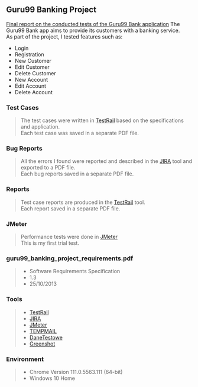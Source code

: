 ## Guru99 Banking Project
[Final report on the conducted tests of the Guru99 Bank application](https://github.com/adamcegielka/My_Test_Projects/blob/main/Guru99%20Bank/Test_Report.md)
The Guru99 Bank app aims to provide its customers with a banking service.<br> 
As part of the project, I tested features such as:
- Login
- Registration
- New Customer
- Edit Customer
- Delete Customer
- New Account
- Edit Account
- Delete Account

### Test Cases
> The test cases were written in [TestRail](https://www.gurock.com/testrail/) based on the specifications and application.<br>
> Each test case was saved in a separate PDF file.

### Bug Reports
> All the errors I found were reported and described in the [JIRA](https://www.atlassian.com/pl/software/jira/) tool and exported to a PDF file.<br>
> Each bug reports saved in a separate PDF file.

### Reports
> Test case reports are produced in the [TestRail](https://www.gurock.com/testrail/) tool.<br>
> Each report saved in a separate PDF file.

### JMeter
> Performance tests were done in  [JMeter](https://jmeter.apache.org/)<br>
> This is my first trial test.

### guru99_banking_project_requirements.pdf
> - Software Requirements Specification <br>
> - 1.3 <br>
> - 25/10/2013

### Tools
> - [TestRail](https://www.gurock.com/testrail/)<br>
> - [JIRA](https://www.atlassian.com/pl/software/jira/)<br>
> - [JMeter](https://jmeter.apache.org/)<br>
> - [TEMPMAIL](https://temp-mail.org/pl/)<br> 
> - [DaneTestowe](https://danetestowe.pl/)<br> 
> - [Greenshot](https://getgreenshot.org/)

### Environment
> - Chrome Version 111.0.5563.111 (64-bit)<br>
> - Windows 10 Home